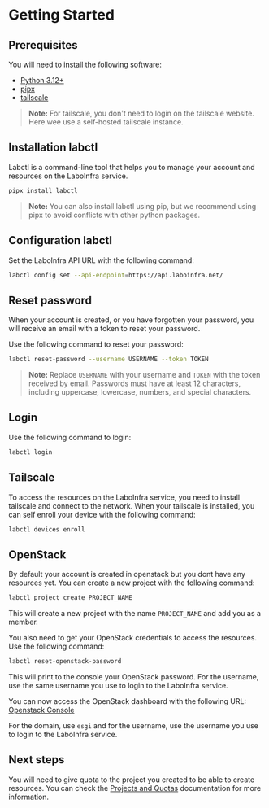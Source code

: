 # Getting Started

## Prerequisites

You will need to install the following software:

- [Python 3.12+](https://www.python.org/downloads/)
- [pipx](https://pipx.pypa.io/stable/)
- [tailscale](https://tailscale.com/)

> **Note:** For tailscale, you don't need to login on the tailscale website. Here wee use a self-hosted tailscale instance.

## Installation labctl

Labctl is a command-line tool that helps you to manage your account and resources on the LaboInfra service.

```bash
pipx install labctl
```

> **Note:** You can also install labctl using pip, but we recommend using pipx to avoid conflicts with other python packages.

## Configuration labctl

Set the LaboInfra API URL with the following command:

```bash
labctl config set --api-endpoint=https://api.laboinfra.net/
```

## Reset password

When your account is created, or you have forgotten your password, you will receive an email with a token to reset your password.

Use the following command to reset your password:

```bash
labctl reset-password --username USERNAME --token TOKEN
```

> **Note:** Replace `USERNAME` with your username and `TOKEN` with the token received by email.
> Passwords must have at least 12 characters, including uppercase, lowercase, numbers, and special characters.

## Login

Use the following command to login:

```bash
labctl login
```

## Tailscale

To access the resources on the LaboInfra service, you need to install tailscale and connect to the network.
When your tailscale is installed, you can self enroll your device with the following command:

```bash
labctl devices enroll
```

## OpenStack

By default your account is created in openstack but you dont have any resources yet. You can create a new project with the following command:

```bash
labctl project create PROJECT_NAME
```

This will create a new project with the name `PROJECT_NAME` and add you as a member.

You also need to get your OpenStack credentials to access the resources. Use the following command:

```bash
labctl reset-openstack-password
```

This will print to the console your OpenStack password. For the username, use the same username you use to login to the LaboInfra service.

You can now access the OpenStack dashboard with the following URL: [Openstack Console](https://console.cloud.laboinfra.net/horizon/)

For the domain, use `esgi` and for the username, use the username you use to login to the LaboInfra service.

## Next steps

You will need to give quota to the project you created to be able to create resources. You can check the [Projects and Quotas](projects_quotas.md) documentation for more information.
